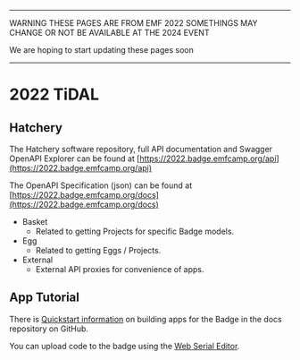 * * *
WARNING THESE PAGES ARE FROM EMF 2022 SOMETHINGS MAY CHANGE OR NOT BE AVAILABLE AT THE 2024 EVENT

We are hoping to start updating these pages soon
* * *
# 2022 TiDAL

## Hatchery

The Hatchery software repository, full API documentation and Swagger OpenAPI Explorer can be found at [https://2022.badge.emfcamp.org/api](https://2022.badge.emfcamp.org/api)

The OpenAPI Specification (json) can be found at [https://2022.badge.emfcamp.org/docs](https://2022.badge.emfcamp.org/docs)

* Basket
  * Related to getting Projects for specific Badge models.
* Egg
  * Related to getting Eggs / Projects.
* External
  * External API proxies for convenience of apps.

## App Tutorial

There is [Quickstart information](https://github.com/emfcamp/tidal-docs/blob/main/AppQuickstart.md) on building apps for the Badge in the docs repository on GitHub.

You can upload code to the badge using the [Web Serial Editor](https://editor.badge.emfcamp.org/).

